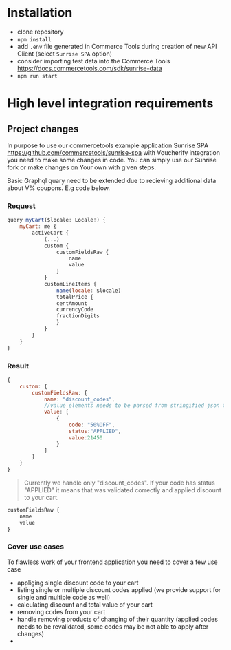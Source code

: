 # Installation

- clone repository
- `npm install`
- add `.env` file generated in Commerce Tools during creation of new API Client (select `Sunrise SPA` option)
- consider importing test data into the Commerce Tools https://docs.commercetools.com/sdk/sunrise-data
- `npm run start`


# High level integration requirements



## Project changes

In purpose to use our commercetools example application Sunrise SPA https://github.com/commercetools/sunrise-spa with Voucherify integration
you need to make some changes in code. You can simply use our Sunrise fork or make changes on Your own with given steps.

Basic Graphql quary need to be extended due to recieving additional data about V% coupons. E.g code below.

### Request

```js
query myCart($locale: Locale!) {
    myCart: me {
        activeCart {
            (...)
            custom {
                customFieldsRaw {
                    name
                    value
                }
            }
            customLineItems {
                name(locale: $locale)
                totalPrice {
                centAmount
                currencyCode
                fractionDigits
                }
            }
        }
    }
}
```

### Result

```js
{
    custom: {
        customFieldsRaw: {
            name: "discount_codes",
            //value elements needs to be parsed from stringified json to object
            value: [
                {
                    code: "50%OFF",
                    status:"APPLIED",
                    value:21450
                }
            ]
        }
    }
}
```

> Currently we handle only "discount_codes". If your code has status "APPLIED" it means that was validated correctly and applied discount to your cart.


```js
customFieldsRaw {
    name
    value
}
```

### Cover use cases

To flawless work of your frontend application you need to cover a few use case
- appliging single discount code to your cart
- listing single or multiple discount codes applied (we provide support for single and multiple code as well) 
- calculating discount and total value of your cart
- removing codes from your cart
- handle removing products of changing of their quantity (applied codes needs to be revalidated, some codes may be not able to apply after changes)
- 
